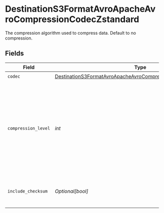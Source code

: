 # DestinationS3FormatAvroApacheAvroCompressionCodecZstandard

The compression algorithm used to compress data. Default to no compression.


## Fields

| Field                                                                                                                                                     | Type                                                                                                                                                      | Required                                                                                                                                                  | Description                                                                                                                                               |
| --------------------------------------------------------------------------------------------------------------------------------------------------------- | --------------------------------------------------------------------------------------------------------------------------------------------------------- | --------------------------------------------------------------------------------------------------------------------------------------------------------- | --------------------------------------------------------------------------------------------------------------------------------------------------------- |
| `codec`                                                                                                                                                   | [DestinationS3FormatAvroApacheAvroCompressionCodecZstandardCodec](../../models/shared/destinations3formatavroapacheavrocompressioncodeczstandardcodec.md) | :heavy_check_mark:                                                                                                                                        | N/A                                                                                                                                                       |
| `compression_level`                                                                                                                                       | *int*                                                                                                                                                     | :heavy_check_mark:                                                                                                                                        | Negative levels are 'fast' modes akin to lz4 or snappy, levels above 9 are generally for archival purposes, and levels above 18 use a lot of memory.      |
| `include_checksum`                                                                                                                                        | *Optional[bool]*                                                                                                                                          | :heavy_minus_sign:                                                                                                                                        | If true, include a checksum with each data block.                                                                                                         |